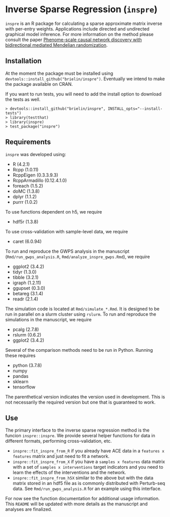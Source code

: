 # Inverse Sparse Regression (`inspre`)

`inspre` is an R package for calculating a sparse approximate matrix inverse with
per-entry weights. Applications include directed and undirected graphical
model inference. For more information on the method please consult the paper
[Phenome-scale causal network discovery with bidirectional mediated Mendelian
randomization](https://www.biorxiv.org/content/10.1101/2020.06.18.160176v2).

## Installation
At the moment the package must be installed using `devtools::install_github("brielin/inspre")`.
Eventually we intend to make the package available on CRAN.

If you want to run tests, you will need to add the install option to download
the tests as well. 

```
> devtools::install_github("brielin/inspre", INSTALL_opts="--install-tests")
> library(testthat)
> library(inspre)
> test_package("inspre")
```

## Requirements
`inspre` was developed using:

- R (4.2.1)
- Rcpp (1.0.11)
- RcppEigen (0.3.3.9.3)
- RcppArmadillo (0.12.4.1.0)
- foreach (1.5.2)
- doMC (1.3.8)
- dplyr (1.1.2)
- purrr (1.0.2)

To use functions dependent on h5, we require

- hdf5r (1.3.8)

To use cross-validation with sample-level data, we require

- caret (6.0.94)

To run and reproduce the GWPS analysis in the manuscript (`Rmd/run_gwps_analysis.R`, `Rmd/analyze_inspre_gwps.Rmd`), we require

 - ggplot2 (3.4.2)
 - tidyr (1.3.0)
 - tibble (3.2.1)
 - igraph (1.2.11)
 - ggupset (0.3.0)
 - betareg (3.1.4)
 - readr (2.1.4)

The simulation code is located at `Rmd/simulate_*.Rmd`. It is designed to be run in parallel on a slurm cluster using `rslurm`. To run and reproduce the simulations in the manuscript, we require

- pcalg (2.7.8)
- rslurm (0.6.2)
- ggplot2 (3.4.2)

Several of the comparison methods need to be run in Python. Running these requires

- python (3.7.8)
- numpy
- pandas
- sklearn
- tensorflow

The parenthetical version indicates the version used in development. This is not necessarily the required version but one that is guaranteed to work.

## Use
The primary interface to the inverse sparse regression method is the funcion `inspre::inspre`. We provide several helper functions for data in different formats, performing cross-validation, etc.

- `inspre::fit_inspre_from_R` if you already have ACE data in a `features x features` matrix and just need to fit a network.
- `inspre::fit_inspre_from_X` if you have a `samples x features` data matrix with a set of `samples x interventions` target indicators and you need to learn the effects of the interventions and the network.
- `inspre::fit_inspre_from_h5X` similar to the above but with the data matrix stored in an hdf5 file as is commonly distributed with Perturb-seq data. See `Rmd/run_gwps_analysis.R` for an example using this interface.

For now see the function documentation for additional usage information. This `README` will be updated with more details as the manuscript and analyses are finalized.
